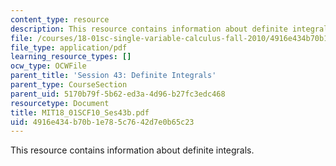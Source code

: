 ```yaml
---
content_type: resource
description: This resource contains information about definite integrals.
file: /courses/18-01sc-single-variable-calculus-fall-2010/4916e434b70b1e785c7642d7e0b65c23_MIT18_01SCF10_Ses43b.pdf
file_type: application/pdf
learning_resource_types: []
ocw_type: OCWFile
parent_title: 'Session 43: Definite Integrals'
parent_type: CourseSection
parent_uid: 5170b79f-5b62-ed3a-4d96-b27fc3edc468
resourcetype: Document
title: MIT18_01SCF10_Ses43b.pdf
uid: 4916e434-b70b-1e78-5c76-42d7e0b65c23
---
```

This resource contains information about definite integrals.